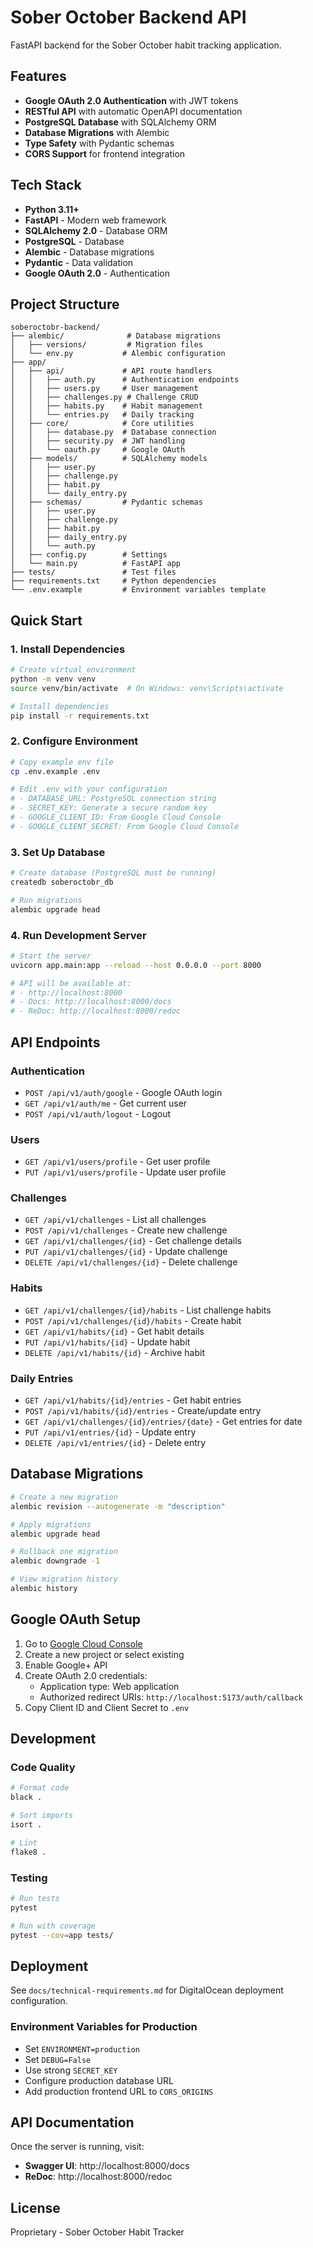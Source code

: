 # Sober October Backend API

FastAPI backend for the Sober October habit tracking application.

## Features

- **Google OAuth 2.0 Authentication** with JWT tokens
- **RESTful API** with automatic OpenAPI documentation
- **PostgreSQL Database** with SQLAlchemy ORM
- **Database Migrations** with Alembic
- **Type Safety** with Pydantic schemas
- **CORS Support** for frontend integration

## Tech Stack

- **Python 3.11+**
- **FastAPI** - Modern web framework
- **SQLAlchemy 2.0** - Database ORM
- **PostgreSQL** - Database
- **Alembic** - Database migrations
- **Pydantic** - Data validation
- **Google OAuth 2.0** - Authentication

## Project Structure

```
soberoctobr-backend/
├── alembic/              # Database migrations
│   ├── versions/         # Migration files
│   └── env.py           # Alembic configuration
├── app/
│   ├── api/             # API route handlers
│   │   ├── auth.py      # Authentication endpoints
│   │   ├── users.py     # User management
│   │   ├── challenges.py # Challenge CRUD
│   │   ├── habits.py    # Habit management
│   │   └── entries.py   # Daily tracking
│   ├── core/            # Core utilities
│   │   ├── database.py  # Database connection
│   │   ├── security.py  # JWT handling
│   │   └── oauth.py     # Google OAuth
│   ├── models/          # SQLAlchemy models
│   │   ├── user.py
│   │   ├── challenge.py
│   │   ├── habit.py
│   │   └── daily_entry.py
│   ├── schemas/         # Pydantic schemas
│   │   ├── user.py
│   │   ├── challenge.py
│   │   ├── habit.py
│   │   ├── daily_entry.py
│   │   └── auth.py
│   ├── config.py        # Settings
│   └── main.py          # FastAPI app
├── tests/               # Test files
├── requirements.txt     # Python dependencies
└── .env.example         # Environment variables template
```

## Quick Start

### 1. Install Dependencies

```bash
# Create virtual environment
python -m venv venv
source venv/bin/activate  # On Windows: venv\Scripts\activate

# Install dependencies
pip install -r requirements.txt
```

### 2. Configure Environment

```bash
# Copy example env file
cp .env.example .env

# Edit .env with your configuration
# - DATABASE_URL: PostgreSQL connection string
# - SECRET_KEY: Generate a secure random key
# - GOOGLE_CLIENT_ID: From Google Cloud Console
# - GOOGLE_CLIENT_SECRET: From Google Cloud Console
```

### 3. Set Up Database

```bash
# Create database (PostgreSQL must be running)
createdb soberoctobr_db

# Run migrations
alembic upgrade head
```

### 4. Run Development Server

```bash
# Start the server
uvicorn app.main:app --reload --host 0.0.0.0 --port 8000

# API will be available at:
# - http://localhost:8000
# - Docs: http://localhost:8000/docs
# - ReDoc: http://localhost:8000/redoc
```

## API Endpoints

### Authentication
- `POST /api/v1/auth/google` - Google OAuth login
- `GET /api/v1/auth/me` - Get current user
- `POST /api/v1/auth/logout` - Logout

### Users
- `GET /api/v1/users/profile` - Get user profile
- `PUT /api/v1/users/profile` - Update user profile

### Challenges
- `GET /api/v1/challenges` - List all challenges
- `POST /api/v1/challenges` - Create new challenge
- `GET /api/v1/challenges/{id}` - Get challenge details
- `PUT /api/v1/challenges/{id}` - Update challenge
- `DELETE /api/v1/challenges/{id}` - Delete challenge

### Habits
- `GET /api/v1/challenges/{id}/habits` - List challenge habits
- `POST /api/v1/challenges/{id}/habits` - Create habit
- `GET /api/v1/habits/{id}` - Get habit details
- `PUT /api/v1/habits/{id}` - Update habit
- `DELETE /api/v1/habits/{id}` - Archive habit

### Daily Entries
- `GET /api/v1/habits/{id}/entries` - Get habit entries
- `POST /api/v1/habits/{id}/entries` - Create/update entry
- `GET /api/v1/challenges/{id}/entries/{date}` - Get entries for date
- `PUT /api/v1/entries/{id}` - Update entry
- `DELETE /api/v1/entries/{id}` - Delete entry

## Database Migrations

```bash
# Create a new migration
alembic revision --autogenerate -m "description"

# Apply migrations
alembic upgrade head

# Rollback one migration
alembic downgrade -1

# View migration history
alembic history
```

## Google OAuth Setup

1. Go to [Google Cloud Console](https://console.cloud.google.com/)
2. Create a new project or select existing
3. Enable Google+ API
4. Create OAuth 2.0 credentials:
   - Application type: Web application
   - Authorized redirect URIs: `http://localhost:5173/auth/callback`
5. Copy Client ID and Client Secret to `.env`

## Development

### Code Quality

```bash
# Format code
black .

# Sort imports
isort .

# Lint
flake8 .
```

### Testing

```bash
# Run tests
pytest

# Run with coverage
pytest --cov=app tests/
```

## Deployment

See `docs/technical-requirements.md` for DigitalOcean deployment configuration.

### Environment Variables for Production

- Set `ENVIRONMENT=production`
- Set `DEBUG=False`
- Use strong `SECRET_KEY`
- Configure production database URL
- Add production frontend URL to `CORS_ORIGINS`

## API Documentation

Once the server is running, visit:
- **Swagger UI**: http://localhost:8000/docs
- **ReDoc**: http://localhost:8000/redoc

## License

Proprietary - Sober October Habit Tracker
